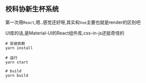 ## 校科协新生杯系统

第一次用`React`,嗯..感觉还好呀,其实和`Vue`主要也就是render的区别吧

UI库的话,是Material-UI的React组件库,css-in-js还挺奇怪的

```
# 安装依赖
yarn install

# 运行
yarn start

# build
yarn build
```